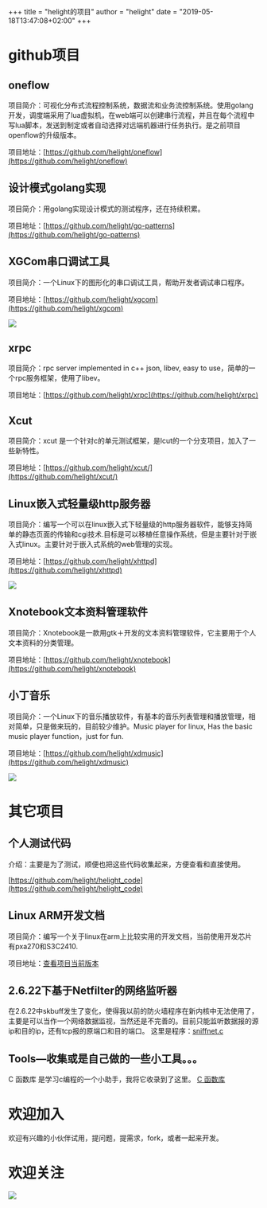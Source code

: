 +++
title = "helight的项目"
author = "helight"
date = "2019-05-18T13:47:08+02:00"
+++

# github项目
## oneflow
项目简介：可视化分布式流程控制系统，数据流和业务流控制系统。使用golang开发，调度端采用了lua虚拟机，在web端可以创建串行流程，并且在每个流程中写lua脚本，发送到制定或者自动选择对远端机器进行任务执行。是之前项目openflow的升级版本。

项目地址：[https://github.com/helight/oneflow](https://github.com/helight/oneflow)

## 设计模式golang实现
项目简介：用golang实现设计模式的测试程序，还在持续积累。

项目地址：[https://github.com/helight/go-patterns](https://github.com/helight/go-patterns)

## XGCom串口调试工具
项目简介：一个Linux下的图形化的串口调试工具，帮助开发者调试串口程序。

项目地址：[https://github.com/helight/xgcom](https://github.com/helight/xgcom)

![](blog/2019/201901imgs/xgcom.png)

## xrpc
项目简介：rpc server  implemented in c++ json, libev, easy to use，简单的一个rpc服务框架，使用了libev。

项目地址：[https://github.com/helight/xrpc](https://github.com/helight/xrpc)

## Xcut
项目简介：xcut 是一个针对c的单元测试框架，是lcut的一个分支项目，加入了一些新特性。

项目地址：[https://github.com/helight/xcut/](https://github.com/helight/xcut/)

## Linux嵌入式轻量级http服务器
项目简介：编写一个可以在linux嵌入式下轻量级的http服务器软件，能够支持简单的静态页面的传输和cgi技术.目标是可以移植任意操作系统，但是主要针对于嵌入式linux。主要针对于嵌入式系统的web管理的实现。

项目地址：[https://github.com/helight/xhttpd](https://github.com/helight/xhttpd)

![](blog/2019/201901imgs/xhttpd.png)

## Xnotebook文本资料管理软件
项目简介：Xnotebook是一款用gtk＋开发的文本资料管理软件，它主要用于个人文本资料的分类管理。

项目地址：[https://github.com/helight/xnotebook](https://github.com/helight/xnotebook)

## 小丁音乐
项目简介：一个Linux下的音乐播放软件，有基本的音乐列表管理和播放管理，相对简单，只是做来玩的，目前较少维护。Music player for linux, Has the basic music player function，just for fun.

项目地址：[https://github.com/helight/xdmusic](https://github.com/helight/xdmusic)

![](blog/2019/201901imgs/xdmusic.png)

# 其它项目
## 个人测试代码
介绍：主要是为了测试，顺便也把这些代码收集起来，方便查看和直接使用。

[https://github.com/helight/helight_code](https://github.com/helight/helight_code)

## Linux ARM开发文档
项目简介：编写一个关于linux在arm上比较实用的开发文档，当前使用开发芯片有pxa270和S3C2410.

项目地址：[查看项目当前版本](/coding/arm-linux-compile.pdf)

## 2.6.22下基于Netfilter的网络监听器
在2.6.22中skbuff发生了变化，使得我以前的防火墙程序在新内核中无法使用了，主要是可以当作一个网络数据监视，当然还是不完善的。目前只能监听数据报的源ip和目的ip，还有tcp报的原端口和目的端口。 这里是程序：[sniffnet.c](/coding/sniffnet.c)

## Tools—收集或是自己做的一些小工具。。。
C 函数库
是学习c编程的一个小助手，我将它收录到了这里。
[C 函数库](/tools/clib/clib.html)

# 欢迎加入
欢迎有兴趣的小伙伴试用，提问题，提需求，fork，或者一起来开发。

# 欢迎关注
![](blog/2019/201901imgs/qrcode_helight.jpg)
